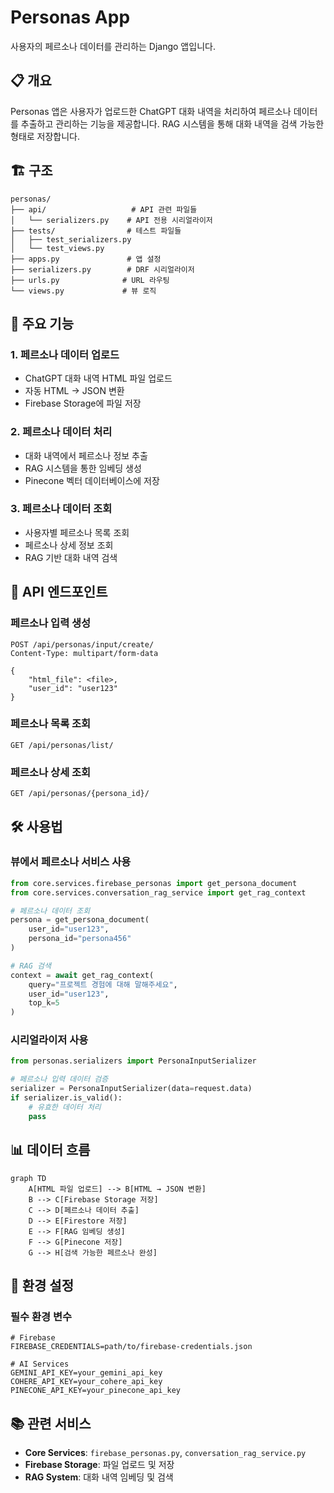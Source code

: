 # Personas App

사용자의 페르소나 데이터를 관리하는 Django 앱입니다.

## 📋 개요

Personas 앱은 사용자가 업로드한 ChatGPT 대화 내역을 처리하여 페르소나 데이터를 추출하고 관리하는 기능을 제공합니다. RAG 시스템을 통해 대화 내역을 검색 가능한 형태로 저장합니다.

## 🏗️ 구조

```
personas/
├── api/                   # API 관련 파일들
│   └── serializers.py    # API 전용 시리얼라이저
├── tests/                # 테스트 파일들
│   ├── test_serializers.py
│   └── test_views.py
├── apps.py               # 앱 설정
├── serializers.py        # DRF 시리얼라이저
├── urls.py              # URL 라우팅
└── views.py             # 뷰 로직
```

## 🚀 주요 기능

### 1. 페르소나 데이터 업로드

- ChatGPT 대화 내역 HTML 파일 업로드
- 자동 HTML → JSON 변환
- Firebase Storage에 파일 저장

### 2. 페르소나 데이터 처리

- 대화 내역에서 페르소나 정보 추출
- RAG 시스템을 통한 임베딩 생성
- Pinecone 벡터 데이터베이스에 저장

### 3. 페르소나 데이터 조회

- 사용자별 페르소나 목록 조회
- 페르소나 상세 정보 조회
- RAG 기반 대화 내역 검색

## 🔧 API 엔드포인트

### 페르소나 입력 생성

```http
POST /api/personas/input/create/
Content-Type: multipart/form-data

{
    "html_file": <file>,
    "user_id": "user123"
}
```

### 페르소나 목록 조회

```http
GET /api/personas/list/
```

### 페르소나 상세 조회

```http
GET /api/personas/{persona_id}/
```

## 🛠️ 사용법

### 뷰에서 페르소나 서비스 사용

```python
from core.services.firebase_personas import get_persona_document
from core.services.conversation_rag_service import get_rag_context

# 페르소나 데이터 조회
persona = get_persona_document(
    user_id="user123",
    persona_id="persona456"
)

# RAG 검색
context = await get_rag_context(
    query="프로젝트 경험에 대해 말해주세요",
    user_id="user123",
    top_k=5
)
```

### 시리얼라이저 사용

```python
from personas.serializers import PersonaInputSerializer

# 페르소나 입력 데이터 검증
serializer = PersonaInputSerializer(data=request.data)
if serializer.is_valid():
    # 유효한 데이터 처리
    pass
```

## 📊 데이터 흐름

```mermaid
graph TD
    A[HTML 파일 업로드] --> B[HTML → JSON 변환]
    B --> C[Firebase Storage 저장]
    C --> D[페르소나 데이터 추출]
    D --> E[Firestore 저장]
    E --> F[RAG 임베딩 생성]
    F --> G[Pinecone 저장]
    G --> H[검색 가능한 페르소나 완성]
```

## 🔧 환경 설정

### 필수 환경 변수

```env
# Firebase
FIREBASE_CREDENTIALS=path/to/firebase-credentials.json

# AI Services
GEMINI_API_KEY=your_gemini_api_key
COHERE_API_KEY=your_cohere_api_key
PINECONE_API_KEY=your_pinecone_api_key
```

## 📚 관련 서비스

- **Core Services**: `firebase_personas.py`, `conversation_rag_service.py`
- **Firebase Storage**: 파일 업로드 및 저장
- **RAG System**: 대화 내역 임베딩 및 검색
